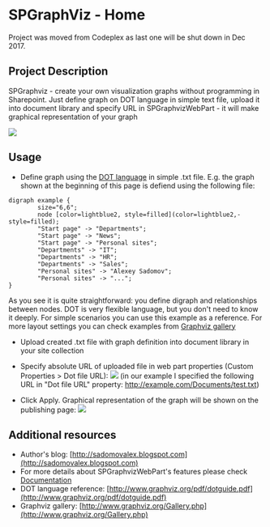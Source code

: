 # SPGraphViz - Home

Project was moved from Codeplex as last one will be shut down in Dec 2017.
## Project Description
SPGraphviz - create your own visualization graphs without programming in Sharepoint. Just define graph on DOT language in simple text file, upload it into document library and specify URL in SPGraphvizWebPart - it will make graphical representation of your graph

![](Home_graphviz.png)

## Usage
* Define graph using the [DOT language](http://www.graphviz.org/pdf/dotguide.pdf) in simple .txt file. E.g. the graph shown at the beginning of this page is defiend using the following file:
```
digraph example {
        size="6,6";
        node [color=lightblue2, style=filled](color=lightblue2,-style=filled);
        "Start page" -> "Departments";
        "Start page" -> "News";
        "Start page" -> "Personal sites";
        "Departments" -> "IT";
        "Departments" -> "HR";
        "Departments" -> "Sales";
        "Personal sites" -> "Alexey Sadomov";
        "Personal sites" -> "...";
}
```
As you see it is quite straightforward: you define digraph and relationships between nodes. DOT is very flexible language, but you don't need to know it deeply. For simple scenarios you can use this example as a reference. For more layout settings you can check examples from [Graphviz gallery](http://www.graphviz.org/Gallery.php)

* Upload created .txt file with graph definition into document library in your site collection

* Specify absolute URL of uploaded file in web part properties (Custom Properties > Dot file URL):
![](Home_properties.png)
(in our example I specified the following URL in "Dot file URL" property: http://example.com/Documents/test.txt)

* Click Apply. Graphical representation of the graph will be shown on the publishing page:
![](Home_webpart.png)

## Additional resources
* Author's blog: [http://sadomovalex.blogspot.com](http://sadomovalex.blogspot.com)
* For more details about SPGraphvizWebPart's features please check [Documentation](http://spgraphviz.codeplex.com/documentation)
* DOT language reference: [http://www.graphviz.org/pdf/dotguide.pdf](http://www.graphviz.org/pdf/dotguide.pdf)
* Graphviz gallery: [http://www.graphviz.org/Gallery.php](http://www.graphviz.org/Gallery.php)
